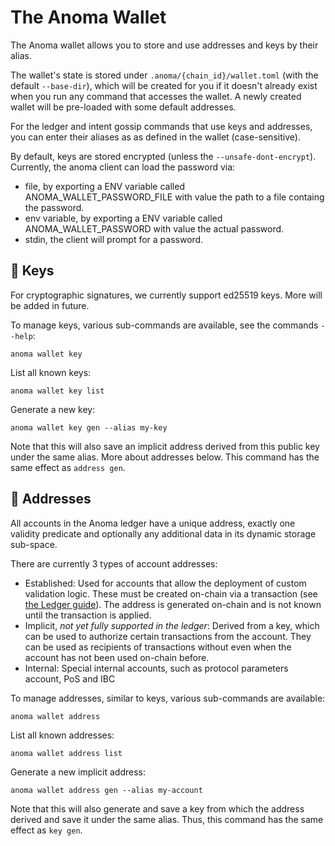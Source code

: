 # The Anoma Wallet

The Anoma wallet allows you to store and use addresses and keys by their alias.

The wallet's state is stored under `.anoma/{chain_id}/wallet.toml` (with the default `--base-dir`), which will be created for you if it doesn't already exist when you run any command that accesses the wallet. A newly created wallet will be pre-loaded with some default addresses.

For the ledger and intent gossip commands that use keys and addresses, you can enter their aliases as as defined in the wallet (case-sensitive).

By default, keys are stored encrypted (unless the `--unsafe-dont-encrypt`). Currently, the anoma client can load the password via:
- file, by exporting a ENV variable called ANOMA_WALLET_PASSWORD_FILE with value the path to a file containg the password.
- env variable, by exporting a ENV variable called ANOMA_WALLET_PASSWORD with value the actual password.
- stdin, the client will prompt for a password.

## 🔐 Keys

For cryptographic signatures, we currently support ed25519 keys. More will be added in future.

To manage keys, various sub-commands are available, see the commands `--help`:

```shell
anoma wallet key
```

List all known keys:

```shell
anoma wallet key list
```

Generate a new key:

```shell
anoma wallet key gen --alias my-key
```

Note that this will also save an implicit address derived from this public key under the same alias. More about addresses below. This command has the same effect as `address gen`.

## 📇 Addresses

All accounts in the Anoma ledger have a unique address, exactly one validity predicate and optionally any additional data in its dynamic storage sub-space.

There are currently 3 types of account addresses:

- Established: Used for accounts that allow the deployment of custom validation logic. These must be created on-chain via a transaction (see [the Ledger guide](./ledger.md#-initialize-an-account)). The address is generated on-chain and is not known until the transaction is applied.
- Implicit, *not yet fully supported in the ledger*: Derived from a key, which can be used to authorize certain transactions from the account. They can be used as recipients of transactions without even when the account has not been used on-chain before.
- Internal: Special internal accounts, such as protocol parameters account, PoS and IBC

To manage addresses, similar to keys, various sub-commands are available:

```shell
anoma wallet address
```

List all known addresses:

```shell
anoma wallet address list
```

Generate a new implicit address:

```shell
anoma wallet address gen --alias my-account
```

Note that this will also generate and save a key from which the address derived and save it under the same alias. Thus, this command has the same effect as `key gen`.
